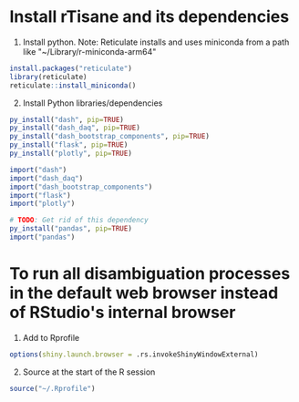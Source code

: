 
# Install rTisane and its dependencies
<!-- Installing rTisane from CRAN should auto install Python + Tisane: https://cran.r-project.org/web/packages/reticulate/vignettes/python_dependencies.html. 
If not automatically installed, install miniconda using Reticulate -->
1. Install python.
Note: Reticulate installs and uses miniconda from a path like "~/Library/r-miniconda-arm64"
```R
install.packages("reticulate")
library(reticulate)
reticulate::install_miniconda() 
```

2. Install Python libraries/dependencies
```R
py_install("dash", pip=TRUE)
py_install("dash_daq", pip=TRUE)
py_install("dash_bootstrap_components", pip=TRUE)
py_install("flask", pip=TRUE)
py_install("plotly", pip=TRUE)

import("dash")
import("dash_daq")
import("dash_bootstrap_components")
import("flask")
import("plotly")

# TODO: Get rid of this dependency
py_install("pandas", pip=TRUE)
import("pandas")
```

# To run all disambiguation processes in the default web browser instead of RStudio's internal browser
1. Add to Rprofile
```R
options(shiny.launch.browser = .rs.invokeShinyWindowExternal)
```
2. Source at the start of the R session
```R
source("~/.Rprofile")
````


